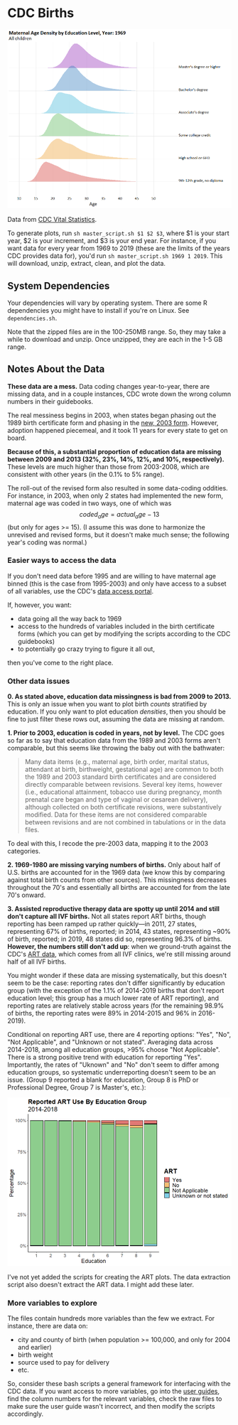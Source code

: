 # CDC Births


![Maternal Age Density by Education Group and Year](/images/1969_2019_fives_all.gif)

Data from [CDC Vital Statistics](https://www.cdc.gov/nchs/data_access/vitalstatsonline.htm).

To generate plots, run `sh master_script.sh $1 $2 $3`, where $1 is your start year, $2 is your increment, and $3 is your end year. For instance, if you want data for every year from 1969 to 2019 (these are the limits of the years CDC provides data for), you'd run `sh master_script.sh 1969 1 2019`. This will download, unzip, extract, clean, and plot the data.

## System Dependencies
Your dependencies will vary by operating system. There are some R dependencies you might have to install if you're on Linux. See `dependencies.sh`.

Note that the zipped files are in the 100-250MB range. So, they may take a while to download and unzip. Once unzipped, they are each in the 1-5 GB range. 

## Notes About the Data
**These data are a mess.** Data coding changes year-to-year, there are missing data, and in a couple instances, CDC wrote down the wrong column numbers in their guidebooks.

The real messiness begins in 2003, when states began phasing out the 1989 birth certificate form and phasing in the [new, 2003 form](https://www.cdc.gov/nchs/nvss/revisions-of-the-us-standard-certificates-and-reports.htm). However, adoption happened piecemeal, and it took 11 years for every state to get on board. 

**Because of this, a substantial proportion of education data are missing between 2009 and 2013 (32%, 23%, 14%, 12%, and 10%, respectively).** These levels are much higher than those from 2003-2008, which are consistent with other years (in the 0.1% to 5% range).

The roll-out of the revised form also resulted in some data-coding oddities. For instance, in 2003, when only 2 states had implemented the new form, maternal age was coded in two ways, one of which was $$coded_age = actual_age - 13$$ (but only for ages >= 15). (I assume this was done to harmonize the unrevised and revised forms, but it doesn't make much sense; the following year's coding was normal.)

### Easier ways to access the data
If you don't need data before 1995 and are willing to have maternal age binned (this is the case from 1995-2003) and only have access to a subset of all variables, use the CDC's [data access portal](https://www.cdc.gov/nchs/data_access/vitalstatsonline.htm). 

If, however, you want:
- data going all the way back to 1969
- access to the hundreds of variables included in the birth certificate forms (which you can get by modifying the scripts according to the CDC guidebooks)
- to potentially go crazy trying to figure it all out, 

then you've come to the right place.

### Other data issues

**0. As stated above, education data missingness is bad from 2009 to 2013.** This is only an issue when you want to plot birth _counts_ stratified by education. If you only want to plot education _densities_, then you should be fine to just filter these rows out, assuming the data are missing at random. 

**1. Prior to 2003, education is coded in years, not by level.** The CDC goes so far as to say that education data from the 1989 and 2003 forms aren't comparable, but this seems like throwing the baby out with the bathwater: 

> Many data items (e.g., maternal age, birth order, marital status, attendant at birth, birthweight, gestational age) are common to both the 1989 and 2003 standard birth certificates and are considered directly comparable between revisions. Several key items, however (i.e., educational attainment, tobacco use during pregnancy, month prenatal care began and type of vaginal or cesarean delivery), although collected on both certificate revisions, were substantively modified. Data for these items are not considered comparable between revisions and are not combined in tabulations or in the data files.

To deal with this, I recode the pre-2003 data, mapping it to the 2003 categories.

**2. 1969-1980 are missing varying numbers of births.** Only about half of U.S. births are accounted for in the 1969 data (we know this by comparing against total birth counts from other sources). This missingness decreases throughout the 70's and essentially all births are accounted for from the late 70's onward.

**3. Assisted reproductive therapy data are spotty up until 2014 and still don't capture all IVF births.** Not all states report ART births, though reporting has been ramped up rather quickly—in 2011, 27 states, representing 67% of births, reported; in 2014, 43 states, representing ~90% of birth, reported; in 2019, 48 states did so, representing 96.3% of births. **However, the numbers still don't add up**: when we ground-truth against the CDC's [ART data](https://www.cdc.gov/art/artdata/index.html), which comes from all IVF clinics, we're still missing around half of all IVF births.

You might wonder if these data are missing systematically, but this doesn't seem to be the case: reporting rates don't differ significantly by education group (with the exception of the 1.1% of 2014-2019 births that don't report education level; this group has a much lower rate of ART reporting), and reporting rates are relatively stable across years (for the remaining 98.9% of births, the reporting rates were 89% in 2014-2015 and 96% in 2016-2019). 

Conditional on reporting ART use, there are 4 reporting options: "Yes", "No", "Not Applicable", and "Unknown or not stated". Averaging data across 2014-2018, among all education groups, >95% choose "Not Applicable". There is a strong positive trend with education for reporting "Yes". Importantly, the rates of "Uknown" and "No" don't seem to differ among education groups, so systematic underreporting doesn't seem to be an issue. (Group 9 reported a blank for education, Group 8 is PhD or Professional Degree, Group 7 is Master's, etc.):

![ART Reported Use by Education Group](ART_EDU.png)

I've not yet added the scripts for creating the ART plots. The data extraction script also doesn't extract the ART data. I might add these later.

### More variables to explore

The files contain hundreds more variables than the few we extract. For instance, there are data on:

- city and county of birth (when population >= 100,000, and only for 2004 and earlier)
- birth weight
- source used to pay for delivery
- etc.

So, consider these bash scripts a general framework for interfacing with the CDC data. If you want access to more variables, go into the [user guides](https://www.cdc.gov/nchs/data_access/vitalstatsonline.htm), find the column numbers for the relevant variables, check the raw files to make sure the user guide wasn't incorrect, and then modify the scripts accordingly.

